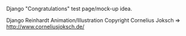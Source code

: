 Django "Congratulations" test page/mock-up idea. 

Django Reinhardt Animation/Illustration Copyright Cornelius Joksch => http://www.corneliusjoksch.de/
